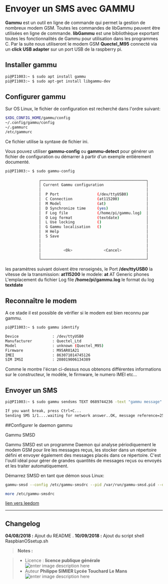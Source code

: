 ﻿# Envoyer un SMS avec GAMMU

**Gammu** est un outil en ligne de commande qui permet la gestion de nombreux modem GSM.
Toutes les commandes de libGammu peuvent être utilisées en ligne de commande. 
**libGammu** est une bibliothèque exportant toutes les fonctionnalités de Gammu pour utilisation dans les programmes C. 
 Par la suite nous utiliseront le modem GSM **Quectel_M95** connecté via un  **click USB adapter** sur un port USB de la raspberry pi.

## Installer gammu

```bash
pi@PI1003:~ $ sudo apt install gammu
pi@PI1003:~ $ sudo apt-get install libgammu-dev
```

## Configurer gammu
Sur OS Linux, le fichier de configuration est recherché dans l'ordre suivant:

```bash
$XDG_CONFIG_HOME/gammu/config
~/.config/gammu/config
~/.gammurc
/etc/gammurc
```
Ce fichier utilise la syntaxe de fichier ini.

Vous pouvez utiliser **gammu-config** ou **gammu-detect** pour générer un fichier de configuration ou démarrer à partir d'un exemple entièrement documenté.

```bash
pi@PI1003:~ $ sudo gammu-config
                                                                                
               ┌───────────────────────────────────────────────┐                
               │ Current Gammu configuration                   │                
               │                                               │                
               │  P Port                 (/dev/ttyUSB0)        │                
               │  C Connection           (at115200)            │                
               │  M Model                (at)                  │                
               │  D Synchronize time     (yes)                 │                
               │  F Log file             (/home/pi/gammu.log)  │                
               │  O Log format           (textdate)            │                
               │  L Use locking          ()                    │                
               │  G Gammu localisation   ()                    │                
               │  H Help                                       │                
               │  S Save                                       │                
               │                                               │                
               │                                               │                
               │          <Ok>              <Cancel>           │                
               │                                               │                
               └───────────────────────────────────────────────┘                                                                                   
```
les paramètres suivant doivent être renseignés, le Port  **/dev/ttyUSB0**
la vitesse de la transmission:  **at115200**
le modele: **at**      AT Generic phones
L'emplacement du fichier Log file  **/home/pi/gammu.log**
le format du log **textdate**

## Reconnaître le modem

A ce stade il est possible de vérifier si le modem est bien reconnu par gammu.
```bash
pi@PI1003:~ $ sudo gammu identify

Device               : /dev/ttyUSB0
Manufacturer         : Quectel_Ltd
Model                : unknown (Quectel_M95)
Firmware             : M95AR01A21
IMEI                 : 863071014745126
SIM IMSI             : 208019006134389

```
Comme le montre l'écran ci-dessus nous obtenons différentes informations sur le constructeur, le modèle,  le firmware, le numero IMEI etc...

## Envoyer un SMS

```bash
pi@PI1003:~ $ sudo gammu sendsms TEXT 0689744236 -text "gammu message"

If you want break, press Ctrl+C...
Sending SMS 1/1....waiting for network answer..OK, message reference=254

```

##Configurer le daemon gammu 

Gammu SMSD

Gammu SMSD  est un programme Daemon qui analyse périodiquement le modem GSM pour lire les messages reçus, les stocker dans un répertoire défini et envoyer également des messages placés dans ce répertoire. C'est l'outil idéal pour gérer de grandes quantités de messages reçus ou envoyés et les traiter automatiquement.

Démarrez SMSD en tant que démon sous Linux:

```bash
gammu-smsd --config /etc/gammu-smsdrc --pid /var/run/gammu-smsd.pid --daemon
```

```bash
more /etc/gammu-smsdrc 
```
[lien vers leedom](https://github.com/mbuffat/Jeedom-Gammu) 

 
 



--------

  



## Changelog

 **04/08/2018 :** Ajout du README . 
 **10/09/2018 :** Ajout du  script shell RaspbianOSsetup.sh
 
> **Notes :**


> - Licence : **licence publique générale** ![enter image description here](https://img.shields.io/badge/licence-GPL-green.svg)
> - Auteur **Philippe SIMIER Lycée Touchard Le Mans**
>  ![enter image description here](https://img.shields.io/badge/built-passing-green.svg)
<!-- TOOLBOX 

Génération des badges : https://shields.io/
Génération de ce fichier : https://stackedit.io/editor#



